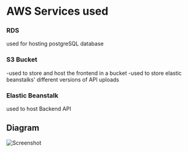 # AWS Services used

### RDS

used for hosting postgreSQL database

### S3 Bucket

-used to store and host the frontend in a bucket
-used to store elastic beanstalks' different versions of API uploads

### Elastic Beanstalk

used to host Backend API

## Diagram

![Screenshot](infrastructure%20overview.png.png)
